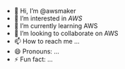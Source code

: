 - 👋 Hi, I’m @awsmaker
- 👀 I’m interested in *AWS*
- 🌱 I’m currently learning AWS
- 💞️ I’m looking to collaborate on AWS
- 📫 How to reach me ...
- 😄 Pronouns: ...
- ⚡ Fun fact: ...
  
<!---
awsmaker/awsmaker is a ✨ special ✨ repository because its `README.md` (this file) appears on your GitHub profile.
You can click the Preview link to take a look at your changes.
--->
